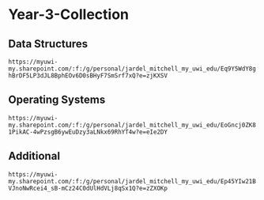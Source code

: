 # Year-3-Collection

## Data Structures
` https://myuwi-my.sharepoint.com/:f:/g/personal/jardel_mitchell_my_uwi_edu/Eq9Y5WdY8ghBrDF5LP3dJL8BphEOv6D0sBHyF7SmSrf7xQ?e=zjKXSV `

## Operating Systems
` https://myuwi-my.sharepoint.com/:f:/g/personal/jardel_mitchell_my_uwi_edu/EoGncj0ZK81PikAC-4wPzsgB6ywEuDzy3aLNkx69RhYT4w?e=eIe2DY `

## Additional
` https://myuwi-my.sharepoint.com/:f:/g/personal/jardel_mitchell_my_uwi_edu/Ep45YIw21BVJnoNwRcei4_sB-mCz24C0dUlHdVLj8qSx1Q?e=zZXOKp `
